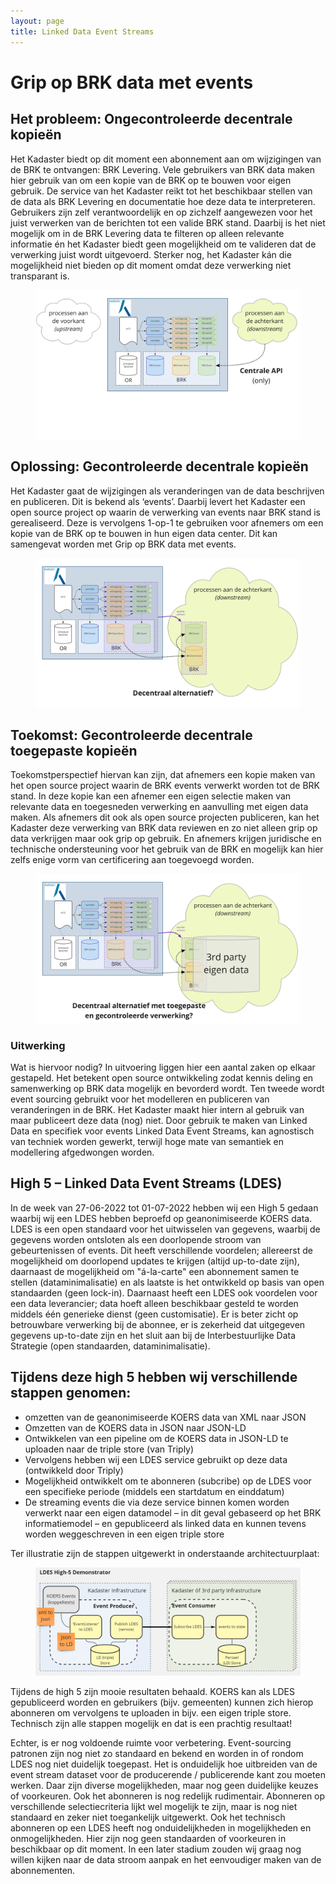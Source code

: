 ```yaml
---
layout: page
title: Linked Data Event Streams
---
```

<script src="/demonstrators/loki-1.0/assets/js/iframeResizer.min.js"></script>
<iframe style=" z-index: 9999; position: fixed; right: 0; bottom: 0; height: 0px; width: 0px;" id="loki-chat"
  scrolling="no" frameborder="0" allowtransparency="true" src="/demonstrators/loki-1.0/index.html" title="Loki"> 
</iframe>
<script>
  iFrameResize({ sizeHeight: true, sizeWidth: true, autoResize: false, checkOrigin: false,  heightCalculationMethod: 'grow' }, '#loki-chat')
</script>


# Grip op BRK data met events 

## Het probleem: Ongecontroleerde decentrale kopieën 
Het Kadaster biedt op dit moment een abonnement aan om wijzigingen van de BRK te ontvangen: BRK Levering. Vele gebruikers van BRK data maken hier gebruik van om een kopie van de BRK op te bouwen voor eigen gebruik. De service van het Kadaster reikt tot het beschikbaar stellen van de data als BRK Levering en documentatie hoe deze data te interpreteren. Gebruikers zijn zelf verantwoordelijk en op zichzelf aangewezen voor het juist verwerken van de berichten tot een valide BRK stand. Daarbij is het niet mogelijk om in de BRK Levering data te filteren op alleen relevante informatie én het Kadaster biedt geen mogelijkheid om te valideren dat de verwerking juist wordt uitgevoerd. Sterker nog, het Kadaster kán die mogelijkheid niet bieden op dit moment omdat deze verwerking niet transparant is. 

<figure id="figuur-0">
  <a href="/innovatie/ldeventstreams/afbeeldingen/ldes1.jpg">
    <img src="/innovatie/ldeventstreams/afbeeldingen/ldes1.jpg">
  </a>
</figure>

## Oplossing: Gecontroleerde decentrale kopieën
Het Kadaster gaat de wijzigingen als veranderingen van de data beschrijven en publiceren. Dit is bekend als ‘events’. Daarbij levert het Kadaster een open source project op waarin de verwerking van events naar BRK stand is gerealiseerd. Deze is vervolgens 1-op-1 te gebruiken voor afnemers om een kopie van de BRK op te bouwen in hun eigen data center. Dit kan samengevat worden met Grip op BRK data met events. 

<figure id="figuur-1">
  <a href="/innovatie/ldeventstreams/afbeeldingen/ldes2.jpg">
    <img src="/innovatie/ldeventstreams/afbeeldingen/ldes2.jpg">
  </a>
</figure>


## Toekomst: Gecontroleerde decentrale toegepaste kopieën 
Toekomstperspectief hiervan kan zijn, dat afnemers een kopie maken van het open source project waarin de BRK events verwerkt worden tot de BRK stand. In deze kopie kan een afnemer een eigen selectie maken van relevante data en toegesneden verwerking en aanvulling met eigen data maken. Als afnemers dit ook als open source projecten publiceren, kan het Kadaster deze verwerking van BRK data reviewen en zo niet alleen grip op data verkrijgen maar ook grip op gebruik. En afnemers krijgen juridische en technische ondersteuning voor het gebruik van de BRK en mogelijk kan hier zelfs enige vorm van certificering aan toegevoegd worden. 

<figure id="figuur-2">
  <a href="/innovatie/ldeventstreams/afbeeldingen/ldes3.jpg">
    <img src="/innovatie/ldeventstreams/afbeeldingen/ldes3.jpg">
  </a>
</figure>

### Uitwerking
Wat is hiervoor nodig? In uitvoering liggen hier een aantal zaken op elkaar gestapeld. Het betekent open source ontwikkeling zodat kennis deling en samenwerking op BRK data mogelijk en bevorderd wordt. Ten tweede wordt event sourcing gebruikt voor het modelleren en publiceren van veranderingen in de BRK. Het Kadaster maakt hier intern al gebruik van maar publiceert deze data (nog) niet. Door gebruik te maken van Linked Data en specifiek voor events Linked Data Event Streams, kan agnostisch van techniek worden gewerkt, terwijl hoge mate van semantiek en modellering afgedwongen worden. 

## High 5 – Linked Data Event Streams (LDES) 
In de week van 27-06-2022 tot 01-07-2022 hebben wij een High 5 gedaan waarbij wij een LDES hebben beproefd op geanonimiseerde KOERS data.  LDES is een open standaard voor het uitwisselen van gegevens, waarbij de gegevens worden ontsloten als een doorlopende stroom van gebeurtenissen of events. Dit heeft verschillende voordelen; allereerst de mogelijkheid om doorlopend updates te krijgen (altijd up-to-date zijn), daarnaast de mogelijkheid om "á-la-carte" een abonnement samen te stellen (dataminimalisatie) en als laatste is het ontwikkeld op basis van open standaarden (geen lock-in). Daarnaast heeft een LDES ook voordelen voor een data leverancier; data hoeft alleen beschikbaar gesteld te worden middels één generieke dienst (geen customisatie). Er is beter zicht op betrouwbare verwerking bij de abonnee, er is zekerheid dat uitgegeven gegevens up-to-date zijn en het sluit aan bij de Interbestuurlijke Data Strategie (open standaarden, dataminimalisatie). 

## Tijdens deze high 5 hebben wij verschillende stappen genomen: 

- omzetten van de geanonimiseerde KOERS data van XML naar JSON 
- Omzetten van de KOERS data in JSON naar JSON-LD 
- Ontwikkelen van een pipeline om de KOERS data in JSON-LD te uploaden naar de triple store (van Triply) 
- Vervolgens hebben wij een LDES service gebruikt op deze data (ontwikkeld door Triply) 
- Mogelijkheid ontwikkelt om te abonneren (subcribe) op de LDES voor een specifieke periode (middels een startdatum en einddatum) 
- De streaming events die via deze service binnen komen worden verwerkt naar een eigen datamodel – in dit geval gebaseerd op het BRK informatiemodel – en gepubliceerd als linked data en kunnen tevens worden weggeschreven in een eigen triple store 

Ter illustratie zijn de stappen uitgewerkt in onderstaande architectuurplaat: 

<figure id="figuur-3">
  <a href="/innovatie/ldeventstreams/afbeeldingen/ldes4.png">
    <img src="/innovatie/ldeventstreams/afbeeldingen/ldes4.png">
  </a>
</figure>

Tijdens de high 5 zijn mooie resultaten behaald. KOERS kan als LDES gepubliceerd worden en gebruikers (bijv. gemeenten) kunnen zich hierop abonneren om vervolgens te uploaden in bijv. een eigen triple store. Technisch zijn alle stappen mogelijk en dat is een prachtig resultaat! 

Echter, is er nog voldoende ruimte voor verbetering. Event-sourcing patronen zijn nog niet zo standaard en bekend en worden in of rondom LDES nog niet duidelijk toegepast. Het is onduidelijk hoe uitbreiden van de event stream dataset voor de producerende / publicerende kant zou moeten werken. Daar zijn diverse mogelijkheden, maar nog geen duidelijke keuzes of voorkeuren. Ook het abonneren is nog redelijk rudimentair. Abonneren op verschillende selectiecriteria lijkt wel mogelijk te zijn,  maar is nog niet standaard en zeker niet toegankelijk uitgewerkt. Ook het technisch abonneren op een LDES heeft nog onduidelijkheden in mogelijkheden en onmogelijkheden. Hier zijn nog geen standaarden of voorkeuren in beschikbaar op dit moment. In een later stadium zouden wij graag nog willen kijken naar de data stroom aanpak en het eenvoudiger maken van de abonnementen. 